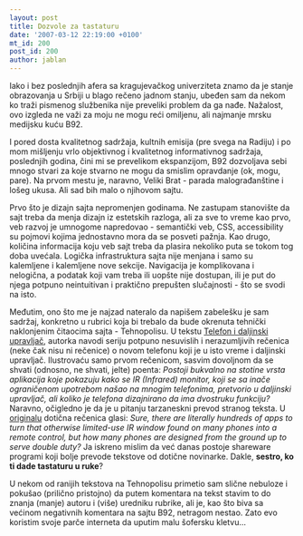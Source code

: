 ```yaml
---
layout: post
title: Dozvole za tastaturu
date: '2007-03-12 22:19:00 +0100'
mt_id: 200
post_id: 200
author: jablan
---
```

Iako i bez poslednjih afera sa kragujevačkog univerziteta znamo da je stanje obrazovanja u Srbiji u blago rečeno jadnom stanju, ubeđen sam da nekom ko traži pismenog službenika nije preveliki problem da ga nađe. Nažalost, ovo izgleda ne važi za moju ne mogu reći omiljenu, ali najmanje mrsku medijsku kuću B92.

I pored dosta kvalitetnog sadržaja, kultnih emisija (pre svega na Radiju) i po mom mišljenju vrlo objektivnog i kvalitetnog informativnog sadržaja, poslednjih godina, čini mi se prevelikom ekspanzijom, B92 dozvoljava sebi mnogo stvari za koje stvarno ne mogu da smislim opravdanje (ok, mogu, pare). Na prvom mestu je, naravno, Veliki Brat - parada malograđanštine i lošeg ukusa. Ali sad bih malo o njihovom sajtu.

Prvo što je dizajn sajta nepromenjen godinama. Ne zastupam stanovište da sajt treba da menja dizajn iz estetskih razloga, ali za sve to vreme kao prvo, veb razvoj je umnogome napredovao - semantički veb, CSS, accessibility su pojmovi kojima jednostavno mora da se posveti pažnja. Kao drugo, količina informacija koju veb sajt treba da plasira nekoliko puta se tokom tog doba uvećala. Logička infrastruktura sajta nije menjana i samo su kalemljene i kalemljene nove sekcije. Navigacija je komplikovana i nelogična, a podatak koji vam treba ili uopšte nije dostupan, ili je put do njega potpuno neintuitivan i praktično prepušten slučajnosti - što se svodi na isto.

Međutim, ono što me je najzad nateralo da napišem zabelešku je sam sadržaj, konkretno u rubrici koja bi trebalo da bude okrenuta tehnički naklonjenim čitaocima sajta - Tehnopolisu. U tekstu [Telefon i daljinski upravljač](http://www.b92.net/tehnopolis/gadgets.php?nav_id=236134), autorka navodi seriju potpuno nesuvislih i nerazumljivih rečenica (neke čak nisu ni rečenice) o novom telefonu koji je u isto vreme i daljinski upravljač. Ilustrovaću samo prvom rečenicom, sasvim dovoljnom da se shvati (odnosno, ne shvati, jelte) poenta: _Postoji bukvalno na stotine vrsta aplikacija koje pokazuju kako se IR (Infrared) monitor, koji se sa inače ograničenom upotrebom našao na mnogim telefonima, pretvorio u daljinski upravljač, ali koliko je telefona dizajnirano da ima dvostruku funkciju?_ Naravno, očigledno je da je u pitanju tarzaneskni prevod stranog teksta. U [originalu](http://www.engadget.com/2007/02/07/like-peas-in-a-pod-korea-telecom-combines-phone-tv-remote/) dotična rečenica glasi: _Sure, there are literally hundreds of apps to turn that otherwise limited-use IR window found on many phones into a remote control, but how many phones are designed from the ground up to serve double duty?_ Ja iskreno mislim da već danas postoje shareware programi koji bolje prevode tekstove od dotične novinarke. Dakle, **sestro, ko ti dade tastaturu u ruke**?

U nekom od ranijih tekstova na Tehnopolisu primetio sam slične nebuloze i pokušao (prilično pristojno) da putem komentara na tekst stavim to do znanja (manje) autoru i (više) uredniku rubrike, ali je, kao što biva sa većinom negativnih komentara na sajtu B92, netragom nestao. Zato evo koristim svoje parče interneta da uputim malu šofersku kletvu...

